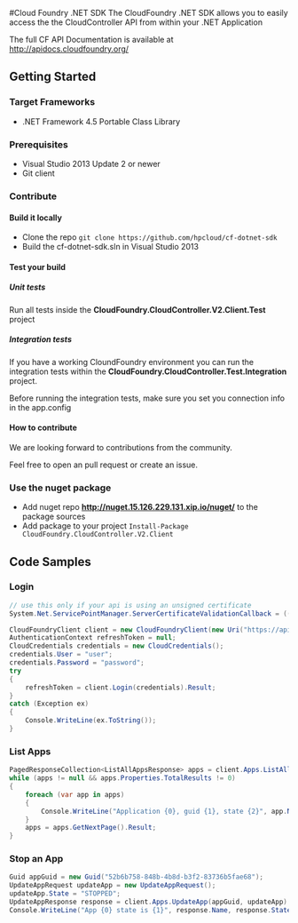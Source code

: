 #Cloud Foundry .NET SDK
The CloudFoundry .NET SDK allows you to easily access the the CloudController API from within your .NET Application

The full CF API Documentation is available at http://apidocs.cloudfoundry.org/

## Getting Started

### Target Frameworks
- .NET Framework 4.5 Portable Class Library

### Prerequisites
- Visual Studio 2013 Update 2 or newer
- Git client

### Contribute

#### Build it locally
- Clone the repo `git clone https://github.com/hpcloud/cf-dotnet-sdk`
- Build the cf-dotnet-sdk.sln in Visual Studio 2013

#### Test your build

##### Unit tests
Run all tests inside the **CloudFoundry.CloudController.V2.Client.Test** project

##### Integration tests
If you have a working CloundFoundry environment you can run the integration tests within the **CloudFoundry.CloudController.Test.Integration** project.

Before running the integration tests, make sure you set you connection info in the app.config

#### How to contribute
We are looking forward to contributions from the community.

Feel free to open an pull request or create an issue.

### Use the nuget package
- Add nuget repo **http://nuget.15.126.229.131.xip.io/nuget/** to the package sources 
- Add package to your project `Install-Package CloudFoundry.CloudController.V2.Client`

## Code Samples

### Login
```csharp
// use this only if your api is using an unsigned certificate
System.Net.ServicePointManager.ServerCertificateValidationCallback = ((sender, certificate, chain, sslPolicyErrors) => true);

CloudFoundryClient client = new CloudFoundryClient(new Uri("https://api.domain"), new System.Threading.CancellationToken());
AuthenticationContext refreshToken = null;
CloudCredentials credentials = new CloudCredentials();
credentials.User = "user";
credentials.Password = "password";
try
{
    refreshToken = client.Login(credentials).Result;
}
catch (Exception ex)
{
    Console.WriteLine(ex.ToString());
}
```

### List Apps
```csharp     
PagedResponseCollection<ListAllAppsResponse> apps = client.Apps.ListAllApps().Result;
while (apps != null && apps.Properties.TotalResults != 0)
{
    foreach (var app in apps)
    {
        Console.WriteLine("Application {0}, guid {1}, state {2}", app.Name, app.EntityMetadata.Guid, app.State);
    }
    apps = apps.GetNextPage().Result;
}
```

### Stop an App
```csharp
Guid appGuid = new Guid("52b6b758-848b-4b8d-b3f2-83736b5fae68");            
UpdateAppRequest updateApp = new UpdateAppRequest();
updateApp.State = "STOPPED";
UpdateAppResponse response = client.Apps.UpdateApp(appGuid, updateApp).Result;
Console.WriteLine("App {0} state is {1}", response.Name, response.State);
```
